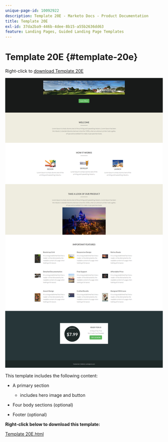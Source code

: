 ```yaml
---
unique-page-id: 10092922
description: Template 20E - Marketo Docs - Product Documentation
title: Template 20E
exl-id: 37da2ba9-446b-4dee-8b15-a55b2636dd63
feature: Landing Pages, Guided Landing Page Templates
---
```

# Template 20E {#template-20e}

Right-click to [download Template 20E](https://experienceleague.adobe.com/landing/marketo/lp-templates/template-20e.html)

![](assets/template-20e.png)

This template includes the following content:

* A primary section

    * includes hero image and button

* Four body sections (optional)
* Footer (optional)

**Right-click below to download this template:**

[Template 20E.html](/help/marketo/product-docs/demand-generation/landing-pages/landing-page-templates/guided-landing-page-templates/assets/template-20E.html)
